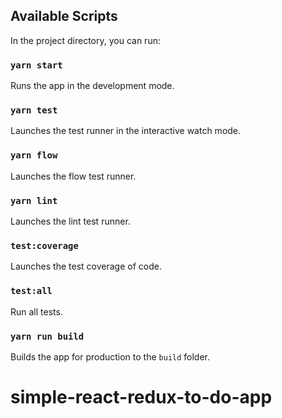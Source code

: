 ## Available Scripts

In the project directory, you can run:

### `yarn start`

Runs the app in the development mode.<br>

### `yarn test`

Launches the test runner in the interactive watch mode.<br>

### `yarn flow`

Launches the flow test runner.<br>

### `yarn lint`

Launches the lint test runner.<br>

### `test:coverage`

Launches the test coverage of code.<br>

### `test:all`

Run all tests.<br>

### `yarn run build`

Builds the app for production to the `build` folder.<br>
# simple-react-redux-to-do-app
